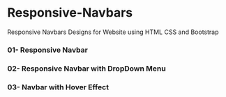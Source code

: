 # Responsive-Navbars
Responsive Navbars Designs for Website using HTML CSS and Bootstrap


### 01- Responsive Navbar


### 02- Responsive Navbar with DropDown Menu

### 03- Navbar with Hover Effect
 
